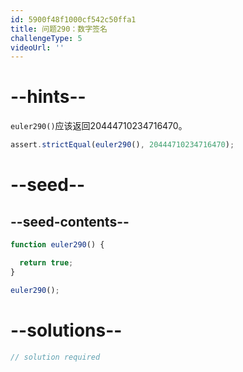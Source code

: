 ```yaml
---
id: 5900f48f1000cf542c50ffa1
title: 问题290：数字签名
challengeType: 5
videoUrl: ''
---
```


# --hints--

`euler290()`应该返回20444710234716470。

```js
assert.strictEqual(euler290(), 20444710234716470);
```

# --seed--

## --seed-contents--

```js
function euler290() {

  return true;
}

euler290();
```

# --solutions--

```js
// solution required
```
